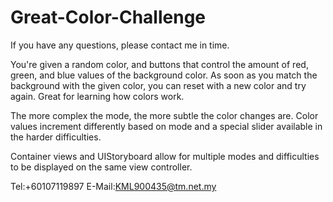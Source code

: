 # Great-Color-Challenge
If you have any questions, please contact me in time.

You're given a random color, and buttons that control the amount of red, green, and blue values of the background color. As soon as you match the background with the given color, you can reset with a new color and try again. Great for learning how colors work.

The more complex the mode, the more subtle the color changes are. Color values increment differently based on mode and a special slider available in the harder difficulties.

Container views and UIStoryboard allow for multiple modes and difficulties to be displayed on the same view controller.

Tel:+60107119897
E-Mail:KML900435@tm.net.my
